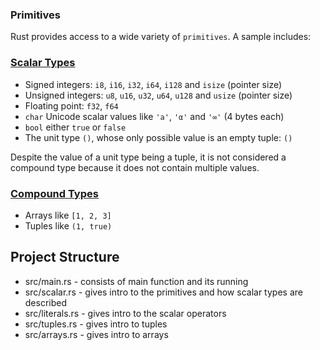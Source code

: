 ### Primitives

Rust provides access to a wide variety of `primitives`. A sample includes:

### [Scalar Types](https://doc.rust-lang.org/rust-by-example/primitives.html#scalar-types)

* Signed integers: `i8`, `i16`, `i32`, `i64`, `i128` and `isize` (pointer size)
* Unsigned integers: `u8`, `u16`, `u32`, `u64`, `u128` and `usize` (pointer size)
* Floating point: `f32`, `f64`
* `char` Unicode scalar values like `'a'`, `'α'` and `'∞'` (4 bytes each)
* `bool` either `true` or `false`
* The unit type `()`, whose only possible value is an empty tuple: `()`

Despite the value of a unit type being a tuple, it is not considered a compound type because it does not contain multiple values.

### [Compound Types](https://doc.rust-lang.org/rust-by-example/primitives.html#compound-types)

* Arrays like `[1, 2, 3]`
* Tuples like `(1, true)`

## Project Structure

- src/main.rs - consists of main function and its running
- src/scalar.rs - gives intro to the primitives and how scalar types are described
- src/literals.rs - gives intro to the scalar operators
- src/tuples.rs - gives intro to tuples
- src/arrays.rs - gives intro to arrays
